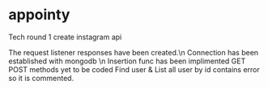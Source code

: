 # appointy
Tech round 1 create instagram api

The request listener responses have been created.\n
Connection has been established with mongodb \n
Insertion func has been implimented
GET POST methods yet to be coded
Find user & List all user by id contains error so it is commented.
